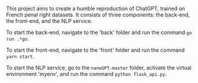 This project aims to create a humble reproduction of ChatGPT, trained on French penal right datasets. It consists of three components: the back-end, the front-end, and the NLP service.

To start the back-end, navigate to the 'back' folder and run the command `go run .*go`.

To start the front-end, navigate to the 'front' folder and run the command `yarn start`.

To start the NLP service, go to the `nanoGPT-master` folder, activate the virtual environment 'myenv', and run the command `python flask_api.py`.
